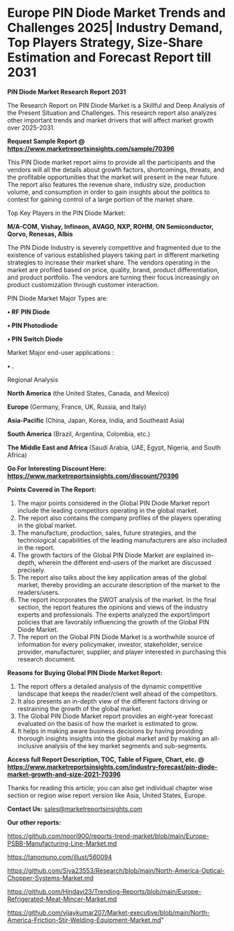 # Europe PIN Diode Market Trends and Challenges 2025| Industry Demand, Top Players Strategy, Size-Share Estimation and Forecast Report till 2031

<strong>PIN Diode Market Research Report 2031</strong>

The Research Report on PIN Diode Market is a Skillful and Deep Analysis of the Present Situation and Challenges. This research report also analyzes other important trends and market drivers that will affect market growth over 2025-2031.

<strong>Request Sample Report @ <a href=https://www.marketreportsinsights.com/sample/70396>https://www.marketreportsinsights.com/sample/70396</a></strong>

This PIN Diode market report aims to provide all the participants and the vendors will all the details about growth factors, shortcomings, threats, and the profitable opportunities that the market will present in the near future. The report also features the revenue share, industry size, production volume, and consumption in order to gain insights about the politics to contest for gaining control of a large portion of the market share.

Top Key Players in the PIN Diode Market:

<strong>M/A-COM, Vishay, Infineon, AVAGO, NXP, ROHM, ON Semiconductor, Qorvo, Renesas, Albis</strong>

The PIN Diode Industry is severely competitive and fragmented due to the existence of various established players taking part in different marketing strategies to increase their market share. The vendors operating in the market are profiled based on price, quality, brand, product differentiation, and product portfolio. The vendors are turning their focus increasingly on product customization through customer interaction.

PIN Diode Market Major Types are:

<strong>• RF PIN Diode

• PIN Photodiode

• PIN Switch Diode</strong>

Market Major end-user applications :

<strong>• .</strong>

Regional Analysis

</u><strong><b>North America</b></strong> (the United States, Canada, and Mexico)

<strong><b>Europe </b></strong>(Germany, France, UK, Russia, and Italy)

<strong><b>Asia-Pacific</b></strong> (China, Japan, Korea, India, and Southeast Asia)

<strong><b>South America</b></strong> (Brazil, Argentina, Colombia, etc.)

<strong><b>The Middle East and Africa</b></strong> (Saudi Arabia, UAE, Egypt, Nigeria, and South Africa)

<strong>Go For Interesting Discount Here: <a href=https://www.marketreportsinsights.com/discount/70396>https://www.marketreportsinsights.com/discount/70396</a></strong>

<strong>Points Covered in The Report:</strong>
<ol>
  <li>The major points considered in the Global PIN Diode Market report include the leading competitors operating in the global market.</li>
  <li>The report also contains the company profiles of the players operating in the global market.</li>
  <li>The manufacture, production, sales, future strategies, and the technological capabilities of the leading manufacturers are also included in the report.</li>
  <li>The growth factors of the Global PIN Diode Market are explained in-depth, wherein the different end-users of the market are discussed precisely.</li>
  <li>The report also talks about the key application areas of the global market, thereby providing an accurate description of the market to the readers/users.</li>
  <li>The report incorporates the SWOT analysis of the market. In the final section, the report features the opinions and views of the industry experts and professionals. The experts analyzed the export/import policies that are favorably influencing the growth of the Global PIN Diode Market.</li>
  <li>The report on the Global PIN Diode Market is a worthwhile source of information for every policymaker, investor, stakeholder, service provider, manufacturer, supplier, and player interested in purchasing this research document.</li>
</ol>
<strong>Reasons for Buying Global PIN Diode Market Report:</strong>

<ol>
  <li>The report offers a detailed analysis of the dynamic competitive landscape that keeps the reader/client well ahead of the competitors.</li>
  <li>It also presents an in-depth view of the different factors driving or restraining the growth of the global market.</li>
  <li>The Global PIN Diode Market report provides an eight-year forecast evaluated on the basis of how the market is estimated to grow.</li>
  <li>It helps in making aware business decisions by having providing thorough insights insights into the global market and by making an all-inclusive analysis of the key market segments and sub-segments.</li>
</ol>
<strong>Access full Report Description, TOC, Table of Figure, Chart, etc. @ <a href=https://www.marketreportsinsights.com/industry-forecast/pin-diode-market-growth-and-size-2021-70396>https://www.marketreportsinsights.com/industry-forecast/pin-diode-market-growth-and-size-2021-70396</a></strong>


Thanks for reading this article; you can also get individual chapter wise section or region wise report version like Asia, United States, Europe.

<strong>Contact Us:</strong>
sales@marketreportsinsights.com

<strong>Our other reports:</strong>

<a href=https://github.com/noori900/reports-trend-market/blob/main/Europe-PSBB-Manufacturing-Line-Market.md>https://github.com/noori900/reports-trend-market/blob/main/Europe-PSBB-Manufacturing-Line-Market.md</a>

<a href=https://tanomuno.com/illust/560094>https://tanomuno.com/illust/560094</a>

<a href=https://github.com/Siya23553/Research/blob/main/North-America-Optical-Chopper-Systems-Market.md>https://github.com/Siya23553/Research/blob/main/North-America-Optical-Chopper-Systems-Market.md</a>

<a href=https://github.com/Hindavi23/Trending-Reports/blob/main/Europe-Refrigerated-Meat-Mincer-Market.md>https://github.com/Hindavi23/Trending-Reports/blob/main/Europe-Refrigerated-Meat-Mincer-Market.md</a>

<a href=https://github.com/vijaykumar207/Market-executive/blob/main/North-America-Friction-Stir-Welding-Equipment-Market.md>https://github.com/vijaykumar207/Market-executive/blob/main/North-America-Friction-Stir-Welding-Equipment-Market.md</a>"
